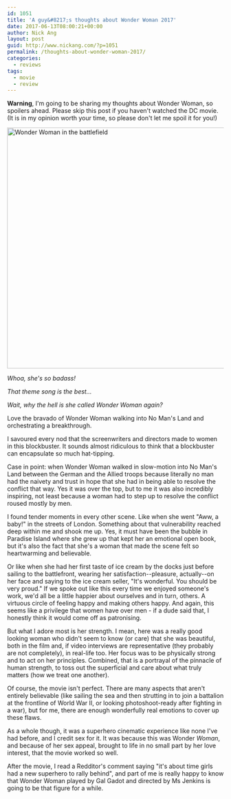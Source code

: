 ```yaml
---
id: 1051
title: 'A guy&#8217;s thoughts about Wonder Woman 2017'
date: 2017-06-13T08:00:21+00:00
author: Nick Ang
layout: post
guid: http://www.nickang.com/?p=1051
permalink: /thoughts-about-wonder-woman-2017/
categories:
  - reviews
tags:
  - movie
  - review
---
```

**Warning**, I'm going to be sharing my thoughts about Wonder Woman, so spoilers ahead. Please skip this post if you haven't watched the DC movie. (It is in my opinion worth your time, so please don't let me spoil it for you!)

<img src="http://www.nickang.com/wp-content/uploads/2017/06/WWbattlefieldpicture-1024x683.jpg" alt="Wonder Woman in the battlefield" width="840" height="560" class="aligncenter size-large wp-image-1055" />

<!--more-->

_Whoa, she's so badass!_

_That theme song is the best..._

_Wait, why the hell is she called Wonder Woman again?_

Love the bravado of Wonder Woman walking into No Man's Land and orchestrating a breakthrough. 

I savoured every nod that the screenwriters and directors made to women in this blockbuster. It sounds almost ridiculous to think that a blockbuster can encapsulate so much hat-tipping. 

Case in point: when Wonder Woman walked in slow-motion into No Man's Land between the German and the Allied troops because literally no man had the naivety and trust in hope that she had in being able to resolve the conflict that way. Yes it was over the top, but to me it was also incredibly inspiring, not least because a woman had to step up to resolve the conflict roused mostly by men. 

I found tender moments in every other scene. Like when she went "Aww, a baby!" in the streets of London. Something about that vulnerability reached deep within me and shook me up. Yes, it must have been the bubble in Paradise Island where she grew up that kept her an emotional open book, but it's also the fact that she's a woman that made the scene felt so heartwarming and believable. 

Or like when she had her first taste of ice cream by the docks just before sailing to the battlefront, wearing her satisfaction--pleasure, actually--on her face and saying to the ice cream seller, "It's wonderful. You should be very proud." If we spoke out like this every time we enjoyed someone's work, we'd all be a little happier about ourselves and in turn, others. A virtuous circle of feeling happy and making others happy. And again, this seems like a privilege that women have over men - if a dude said that, I honestly think it would come off as patronising.

But what I adore most is her strength. I mean, here was a really good looking woman who didn't seem to know (or care) that she was beautiful, both in the film and, if video interviews are representative (they probably are not completely), in real-life too. Her focus was to be physically strong and to act on her principles. Combined, that is a portrayal of the pinnacle of human strength, to toss out the superficial and care about what truly matters (how we treat one another). 

Of course, the movie isn't perfect. There are many aspects that aren't entirely believable (like sailing the sea and then strutting in to join a battalion at the frontline of World War II, or looking photoshoot-ready after fighting in a war), but for me, there are enough wonderfully real emotions to cover up these flaws. 

As a whole though, it was a superhero cinematic experience like none I've had before, and I credit sex for it. It was because this was Wonder _Woman_, and because of her sex appeal, brought to life in no small part by her love interest, that the movie worked so well. 

After the movie, I read a Redditor's comment saying "it's about time girls had a new superhero to rally behind", and part of me is really happy to know that Wonder Woman played by Gal Gadot and directed by Ms Jenkins is going to be that figure for a while. 